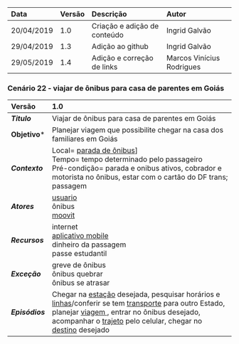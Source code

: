 |Data|Versão|Descrição|Autor|
|:---|:---|:---|:---|
|20/04/2019|1.0|Criação e adição de conteúdo|Ingrid Galvão|
|29/04/2019|1.3|Adição ao github|Ingrid Galvão|
|29/05/2019|1.4|Adição e correção de links |Marcos Vinícius Rodrigues|

### Cenário 22 - viajar de ônibus para casa de parentes em Goiás
|Versão|1.0
|:-|:-|
|***Titulo***|Viajar de ônibus para casa de parentes em Goiás|
|**Objetivo***|Planejar viagem que possibilite chegar na casa dos familiares em Goiás|
|***Contexto***|Local= [parada de ônibus](https://github.com/Andre-Eduardo/2019.1-Requisitos-Moovit/wiki/L42---parada-de-onibus)]<br> Tempo= tempo determinado pelo passageiro<br>Pré-condição= parada e onibus ativos, cobrador e motorista no ônibus, estar com o cartão do DF trans; passagem
|***Atores***|[usuario](https://github.com/Andre-Eduardo/2019.1-Requisitos-Moovit/wiki/L65-Usu%C3%A1rio)<br>ônibus<br>[moovit](https://github.com/Andre-Eduardo/2019.1-Requisitos-Moovit/wiki/L38---moovit)
|***Recursos***|internet<br>[aplicativo mobile](https://github.com/Andre-Eduardo/2019.1-Requisitos-Moovit/wiki/L03---aplica%C3%A7ao-mobile)<br>dinheiro da passagem<br>passe estudantil<br>
|***Exceção***|greve de ônibus<br>ônibus quebrar<br>ônibus se atrasar
|***Episódios***|Chegar na [estação](https://github.com/Andre-Eduardo/2019.1-Requisitos-Moovit/wiki/L18---esta%C3%A7%C3%A3o) desejada, pesquisar horários e [linhas](https://github.com/Andre-Eduardo/2019.1-Requisitos-Moovit/wiki/L30---linhas)/conferir se tem [transporte](https://github.com/Andre-Eduardo/2019.1-Requisitos-Moovit/wiki/L63---transporte) para outro Estado, planejar [viagem ](https://github.com/Andre-Eduardo/2019.1-Requisitos-Moovit/wiki/L67-Viagem), entrar no ônibus desejado, acompanhar o [trajeto](https://github.com/Andre-Eduardo/2019.1-Requisitos-Moovit/wiki/L63-Trajeto) pelo celular, chegar no [destino](https://github.com/Andre-Eduardo/2019.1-Requisitos-Moovit/wiki/L14---destino) desejado